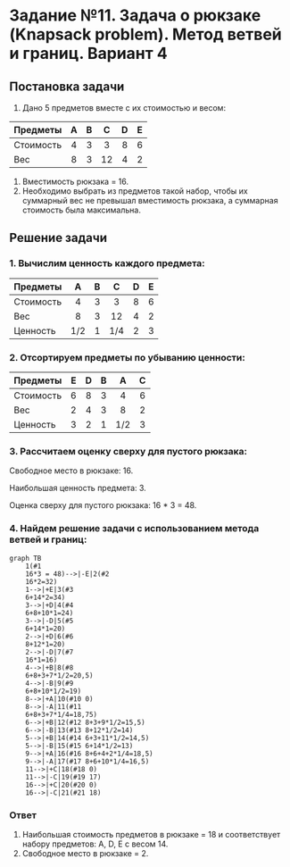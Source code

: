 # Задание №11. Задача о рюкзаке (Knapsack problem). Метод ветвей и границ. Вариант 4

## Постановка задачи

1. Дано 5 предметов вместе с их стоимостью и весом:

| Предметы  |  A  | B |  C  | D | E |
|:----------|:-:|:-:|:---:|:-:|:-:|
| Стоимость | 4 | 3 | 3 | 8 | 6 |
| Вес       | 8 | 3 | 12 | 4 | 2 |
1. Вместимость рюкзака = 16.
2. Необходимо выбрать из предметов такой набор, чтобы их суммарный вес не превышал вместимость рюкзака, а суммарная стоимость была максимальна.

## Решение задачи

### 1. Вычислим ценность каждого предмета:

| Предметы  |  A  | B |  C  | D | E |
|:----------|:---:|:-:|:---:|:-:|:-:|
| Стоимость |  4  | 3 |  3  | 8 | 6 |
| Вес       |  8  | 3 | 12 | 4 | 2 |
| Ценность  |  1/2  | 1 | 1/4 | 2 | 3 |

### 2. Отсортируем предметы по убыванию ценности:

| Предметы  |  E  | D |  B  | A | C |
|:----------|:---:|:-:|:---:|:-:|:-:|
| Стоимость |  6  | 8 | 3 | 4 | 6 |
| Вес       |  2  | 4 | 3 | 8 | 2 |
| Ценность  |  3  | 2 | 1 | 1/2 | 3 |

### 3. Рассчитаем оценку сверху для пустого рюкзака:

Свободное место в рюкзаке: 16.

Наибольшая ценность предмета: 3.

Оценка сверху для пустого рюкзака: 16 * 3 = 48.

### 4. Найдем решение задачи с использованием метода ветвей и границ:

```mermaid
graph TB
    1(#1
    16*3 = 48)-->|-E|2(#2
    16*2=32)
    1-->|+E|3(#3
    6+14*2=34)
    3-->|+D|4(#4
    6+8+10*1=24)
    3-->|-D|5(#5
    6+14*1=20)
    2-->|+D|6(#6
    8+12*1=20)
    2-->|-D|7(#7
    16*1=16)
    4-->|+B|8(#8
    6+8+3+7*1/2=20,5)
    4-->|-B|9(#9
    6+8+10*1/2=19)
    8-->|+A|10(#10 0)
    8-->|-A|11(#11
    6+8+3+7*1/4=18,75)
    6-->|+B|12(#12 8+3+9*1/2=15,5)
    6-->|-B|13(#13 8+12*1/2=14)
    5-->|+B|14(#14 6+3+11*1/2=14,5)
    5-->|-B|15(#15 6+14*1/2=13)
    9-->|+A|16(#16 8+6+4+2*1/4=18,5)
    9-->|-A|17(#17 8+6+10*1/4=16,5)
    11-->|+C|18(#18 0)
    11-->|-C|19(#19 17)
    16-->|+C|20(#20 0)
    16-->|-C|21(#21 18)
```

### Ответ

1. Наибольшая стоимость предметов в рюкзаке = 18 и соответствует набору предметов: A, D, E с весом 14.
2. Свободное место в рюкзаке = 2.